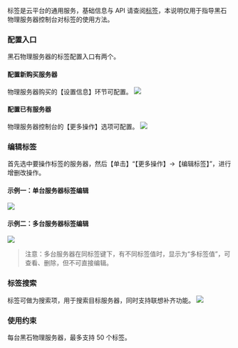 标签是云平台的通用服务，基础信息与 API 请查阅[标签](/document/product/651)，本说明仅用于指导黑石物理服务器控制台对标签的使用方法。

### 配置入口
黑石物理服务器的标签配置入口有两个。

#### 配置新购买服务器
物理服务器购买的【设置信息】环节可配置。
![](http://imgcache.tcecqpoc.fsphere.cn/image/main.qcloudimg.com/raw/763524f8b9d3ef4d9b14e466c25563ec.png)

#### 配置已有服务器
物理服务器控制台的【更多操作】选项可配置。
![](http://imgcache.tcecqpoc.fsphere.cn/image/main.qcloudimg.com/raw/e5c6aa5972ae74e0071e2b4ff385f69e.png)

### 编辑标签
首先选中要操作标签的服务器，然后【单击】“【更多操作】->【编辑标签】”，进行增删改操作。
#### 示例一：单台服务器标签编辑
![](http://imgcache.tcecqpoc.fsphere.cn/image/main.qcloudimg.com/raw/16a08a52074fd898ab7f9dd009a1fb36.png)

#### 示例二：多台服务器标签编辑
![](http://imgcache.tcecqpoc.fsphere.cn/image/main.qcloudimg.com/raw/bc94fc43e984a30c0d5812bde445c79f.png)
>注意：多台服务器在同标签键下，有不同标签值时，显示为“多标签值”，可查看、删除，但不可直接编辑。

### 标签搜索
标签可做为搜索项，用于搜索目标服务器，同时支持联想补齐功能。
![](http://imgcache.tcecqpoc.fsphere.cn/image/main.qcloudimg.com/raw/8b22e045ebc63cfb2ac5bf65d931f12f.png)

### 使用约束
每台黑石物理服务器，最多支持 50 个标签。
